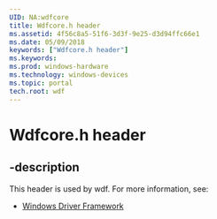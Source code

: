 ```yaml
---
UID: NA:wdfcore
title: Wdfcore.h header
ms.assetid: 4f56c8a5-51f6-3d3f-9e25-d3d94ffc66e1
ms.date: 05/09/2018
keywords: ["Wdfcore.h header"]
ms.keywords: 
ms.prod: windows-hardware
ms.technology: windows-devices
ms.topic: portal
tech.root: wdf
---
```


# Wdfcore.h header


## -description


This header is used by wdf. For more information, see:

- [Windows Driver Framework](../_wdf/index.md)
